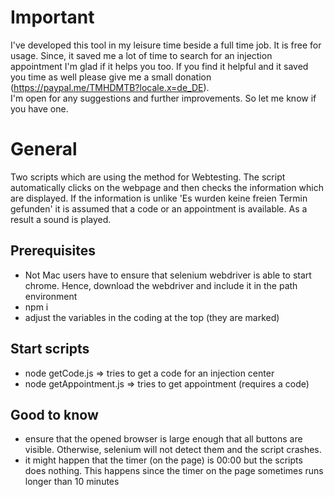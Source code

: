 # Important
I've developed this tool in my leisure time beside a full time job. It is free for usage. Since, it saved me a lot of time to search for an injection appointment I'm glad if it helps you too. If you find it helpful and it saved you time as well please give me a small donation (https://paypal.me/TMHDMTB?locale.x=de_DE). <br>
I'm open for any suggestions and further improvements. So let me know if you have one.

# General
Two scripts which are using the method for Webtesting. The script automatically clicks on the webpage and then checks the information which are displayed. If the information is unlike 'Es wurden keine freien Termin gefunden' it is assumed that a code or an appointment is available. As a result a sound is played.

## Prerequisites
- Not Mac users have to ensure that selenium webdriver is able to start chrome. Hence, download the webdriver and include it in the path environment
- npm i
- adjust the variables in the coding at the top (they are marked)

## Start scripts
- node getCode.js => tries to get a code for an injection center
- node getAppointment.js => tries to get appointment (requires a code)

## Good to know
- ensure that the opened browser is large enough that all buttons are visible. Otherwise, selenium will not detect them and the script crashes.
- it might happen that the timer (on the page) is 00:00 but the scripts does nothing. This happens since the timer on the page sometimes runs longer than 10 minutes